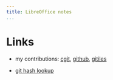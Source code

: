 ```yaml
---
title: LibreOffice notes
...
```


# Links

- my contributions: [cgit](http://cgit.freedesktop.org/libreoffice/core/log/?qt=author&q=vmiklos), [github](https://github.com/LibreOffice/core/commits?author=vmiklos), [gitiles](https://git.libreoffice.org/core/+log/refs/heads/master?author=vmiklos)

- [git hash lookup](https://share.vmiklos.hu/pages/urlify/)
